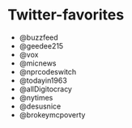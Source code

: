 Twitter-favorites
=================
*  @buzzfeed
*  @geedee215
*  @vox
*  @micnews
*  @nprcodeswitch
*  @todayin1963
*  @allDigitocracy
*  @nytimes 
*  @desusnice
*  @brokeymcpoverty
